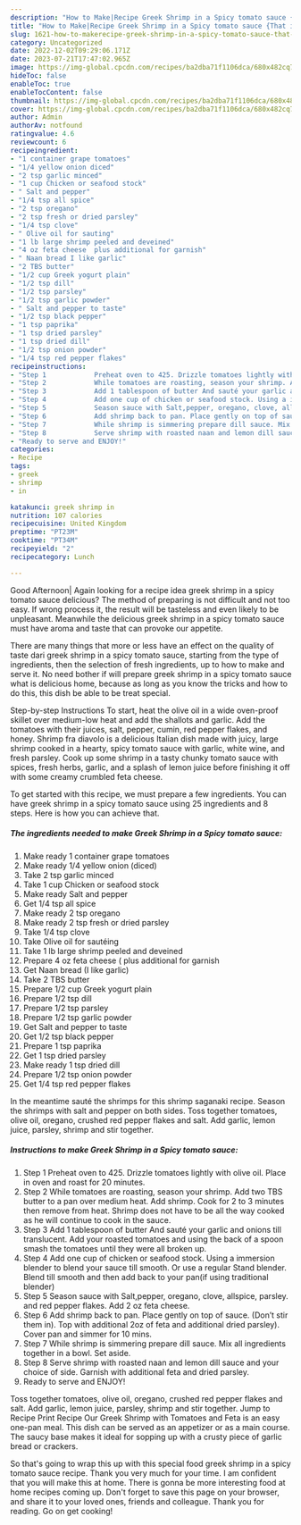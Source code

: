 ```yaml
---
description: "How to Make|Recipe Greek Shrimp in a Spicy tomato sauce {That is Special"
title: "How to Make|Recipe Greek Shrimp in a Spicy tomato sauce {That is Special"
slug: 1621-how-to-makerecipe-greek-shrimp-in-a-spicy-tomato-sauce-that-is-special
category: Uncategorized
date: 2022-12-02T09:29:06.171Z
date: 2023-07-21T17:47:02.965Z
image: https://img-global.cpcdn.com/recipes/ba2dba71f1106dca/680x482cq70/greek-shrimp-in-a-spicy-tomato-sauce-recipe-main-photo.jpg
hideToc: false
enableToc: true
enableTocContent: false
thumbnail: https://img-global.cpcdn.com/recipes/ba2dba71f1106dca/680x482cq70/greek-shrimp-in-a-spicy-tomato-sauce-recipe-main-photo.jpg
cover: https://img-global.cpcdn.com/recipes/ba2dba71f1106dca/680x482cq70/greek-shrimp-in-a-spicy-tomato-sauce-recipe-main-photo.jpg
author: Admin
authorAv: notfound
ratingvalue: 4.6
reviewcount: 6
recipeingredient:
- "1 container grape tomatoes"
- "1/4 yellow onion diced"
- "2 tsp garlic minced"
- "1 cup Chicken or seafood stock"
- " Salt and pepper"
- "1/4 tsp all spice"
- "2 tsp oregano"
- "2 tsp fresh or dried parsley"
- "1/4 tsp clove"
- " Olive oil for sauting"
- "1 lb large shrimp peeled and deveined"
- "4 oz feta cheese  plus additional for garnish"
- " Naan bread I like garlic"
- "2 TBS butter"
- "1/2 cup Greek yogurt plain"
- "1/2 tsp dill"
- "1/2 tsp parsley"
- "1/2 tsp garlic powder"
- " Salt and pepper to taste"
- "1/2 tsp black pepper"
- "1 tsp paprika"
- "1 tsp dried parsley"
- "1 tsp dried dill"
- "1/2 tsp onion powder"
- "1/4 tsp red pepper flakes"
recipeinstructions:
- "Step 1            Preheat oven to 425. Drizzle tomatoes lightly with olive oil. Place in oven and roast for 20 minutes."
- "Step 2            While tomatoes are roasting, season your shrimp. Add two TBS butter to a pan over medium heat. Add shrimp. Cook for 2 to 3 minutes then remove from heat. Shrimp does not have to be all the way cooked as he will continue to cook in the sauce."
- "Step 3            Add 1 tablespoon of butter And sauté your garlic and onions till translucent. Add your roasted tomatoes and using the back of a spoon smash the tomatoes until they were all broken up."
- "Step 4            Add one cup of chicken or seafood stock. Using a immersion blender to blend your sauce till smooth. Or use a regular Stand blender. Blend till smooth and then add back to your pan(if using traditional blender)"
- "Step 5            Season sauce with Salt,pepper, oregano, clove, allspice, parsley. and red pepper flakes. Add 2 oz feta cheese."
- "Step 6            Add shrimp back to pan. Place gently on top of sauce. (Don’t stir them in). Top with additional 2oz of feta and additional dried parsley). Cover pan and simmer for 10 mins."
- "Step 7            While shrimp is simmering prepare dill sauce. Mix all ingredients together in a bowl. Set aside."
- "Step 8            Serve shrimp with roasted naan and lemon dill sauce and your choice of side. Garnish with additional feta and dried parsley."
- "Ready to serve and ENJOY!"
categories:
- Recipe
tags:
- greek
- shrimp
- in

katakunci: greek shrimp in 
nutrition: 107 calories
recipecuisine: United Kingdom
preptime: "PT23M"
cooktime: "PT34M"
recipeyield: "2"
recipecategory: Lunch

---
```



Good Afternoon| Again looking for a recipe idea greek shrimp in a spicy tomato sauce delicious? The method of preparing is not difficult and not too easy. If wrong process it, the result will be tasteless and even likely to be unpleasant. Meanwhile the delicious greek shrimp in a spicy tomato sauce must have aroma and taste that can provoke our appetite.






There are many things that more or less have an effect on the quality of taste dari greek shrimp in a spicy tomato sauce, starting from the type of ingredients, then the selection of fresh ingredients, up to how to make and serve it. No need bother if will prepare greek shrimp in a spicy tomato sauce what is delicious home, because as long as you know the tricks and how to do this, this dish be able to be treat special.


Step-by-step Instructions To start, heat the olive oil in a wide oven-proof skillet over medium-low heat and add the shallots and garlic. Add the tomatoes with their juices, salt, pepper, cumin, red pepper flakes, and honey. Shrimp fra diavolo is a delicious Italian dish made with juicy, large shrimp cooked in a hearty, spicy tomato sauce with garlic, white wine, and fresh parsley. Cook up some shrimp in a tasty chunky tomato sauce with spices, fresh herbs, garlic, and a splash of lemon juice before finishing it off with some creamy crumbled feta cheese.


To get started with this recipe, we must prepare a few ingredients. You can have greek shrimp in a spicy tomato sauce using 25 ingredients and 8 steps. Here is how you can achieve that.

<!--inarticleads1-->

##### The ingredients needed to make Greek Shrimp in a Spicy tomato sauce:

1. Make ready 1 container grape tomatoes
1. Make ready 1/4 yellow onion (diced)
1. Take 2 tsp garlic minced
1. Take 1 cup Chicken or seafood stock
1. Make ready  Salt and pepper
1. Get 1/4 tsp all spice
1. Make ready 2 tsp oregano
1. Make ready 2 tsp fresh or dried parsley
1. Take 1/4 tsp clove
1. Take  Olive oil for sautéing
1. Take 1 lb large shrimp peeled and deveined
1. Prepare 4 oz feta cheese ( plus additional for garnish
1. Get  Naan bread (I like garlic)
1. Take 2 TBS butter
1. Prepare 1/2 cup Greek yogurt plain
1. Prepare 1/2 tsp dill
1. Prepare 1/2 tsp parsley
1. Prepare 1/2 tsp garlic powder
1. Get  Salt and pepper to taste
1. Get 1/2 tsp black pepper
1. Prepare 1 tsp paprika
1. Get 1 tsp dried parsley
1. Make ready 1 tsp dried dill
1. Prepare 1/2 tsp onion powder
1. Get 1/4 tsp red pepper flakes


In the meantime sauté the shrimps for this shrimp saganaki recipe. Season the shrimps with salt and pepper on both sides. Toss together tomatoes, olive oil, oregano, crushed red pepper flakes and salt. Add garlic, lemon juice, parsley, shrimp and stir together. 

<!--inarticleads2-->

##### Instructions to make Greek Shrimp in a Spicy tomato sauce:

1. Step 1            Preheat oven to 425. Drizzle tomatoes lightly with olive oil. Place in oven and roast for 20 minutes.
1. Step 2            While tomatoes are roasting, season your shrimp. Add two TBS butter to a pan over medium heat. Add shrimp. Cook for 2 to 3 minutes then remove from heat. Shrimp does not have to be all the way cooked as he will continue to cook in the sauce.
1. Step 3            Add 1 tablespoon of butter And sauté your garlic and onions till translucent. Add your roasted tomatoes and using the back of a spoon smash the tomatoes until they were all broken up.
1. Step 4            Add one cup of chicken or seafood stock. Using a immersion blender to blend your sauce till smooth. Or use a regular Stand blender. Blend till smooth and then add back to your pan(if using traditional blender)
1. Step 5            Season sauce with Salt,pepper, oregano, clove, allspice, parsley. and red pepper flakes. Add 2 oz feta cheese.
1. Step 6            Add shrimp back to pan. Place gently on top of sauce. (Don’t stir them in). Top with additional 2oz of feta and additional dried parsley). Cover pan and simmer for 10 mins.
1. Step 7            While shrimp is simmering prepare dill sauce. Mix all ingredients together in a bowl. Set aside.
1. Step 8            Serve shrimp with roasted naan and lemon dill sauce and your choice of side. Garnish with additional feta and dried parsley.
1. Ready to serve and ENJOY!

Toss together tomatoes, olive oil, oregano, crushed red pepper flakes and salt. Add garlic, lemon juice, parsley, shrimp and stir together. Jump to Recipe Print Recipe Our Greek Shrimp with Tomatoes and Feta is an easy one-pan meal. This dish can be served as an appetizer or as a main course. The saucy base makes it ideal for sopping up with a crusty piece of garlic bread or crackers. 

So that's going to wrap this up with this special food greek shrimp in a spicy tomato sauce recipe. Thank you very much for your time. I am confident that you will make this at home. There is gonna be more interesting food at home recipes coming up. Don't forget to save this page on your browser, and share it to your loved ones, friends and colleague. Thank you for reading. Go on get cooking!

